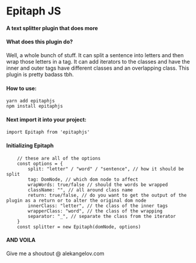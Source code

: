 # Epitaph JS

#### A text splitter plugin that does more

#### What does this plugin do?

Well, a whole bunch of stuff. It can split a sentence into letters and then wrap those letters in a tag. It can add iterators to the classes and have the inner and outer tags have different classes and an overlapping class. This plugin is pretty badass tbh.

#### How to use:

```
yarn add epitaphjs
npm install epitaphjs
```

#### Next import it into your project:

```
import Epitaph from 'epitaphjs'
```

#### Initializing Epitaph

```
	// these are all of the options
	const options = {
		split: "letter" / "word" / "sentence", // how it should be split
		tag: DomNode, // which dom node to affect
		wrapWords: true/false // should the words be wrapped
		className: "", // all around class name
		return: true/false, // do you want to get the output of the plugin as a return or to alter the original dom node
		innerClass: "letter", // the class of the inner tags
		wrapperClass: "word", // the class of the wrapping
		separator: "_", // separate the class from the iterator
	}
	const splitter = new Epitaph(domNode, options)
```

#### AND VOILA

Give me a shoutout @ alekangelov.com
